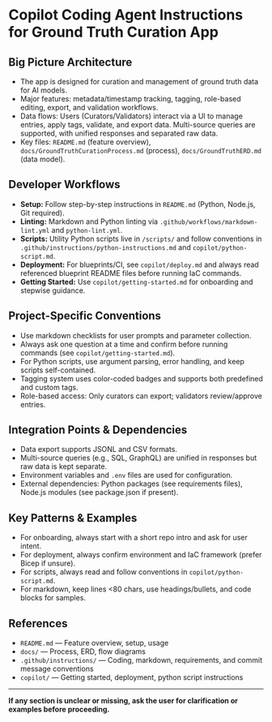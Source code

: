 # Copilot Coding Agent Instructions for Ground Truth Curation App

## Big Picture Architecture
- The app is designed for curation and management of ground truth data for AI models.
- Major features: metadata/timestamp tracking, tagging, role-based editing, export, and validation workflows.
- Data flows: Users (Curators/Validators) interact via a UI to manage entries, apply tags, validate, and export data. Multi-source queries are supported, with unified responses and separated raw data.
- Key files: `README.md` (feature overview), `docs/GroundTruthCurationProcess.md` (process), `docs/GroundTruthERD.md` (data model).

## Developer Workflows
- **Setup:** Follow step-by-step instructions in `README.md` (Python, Node.js, Git required).
- **Linting:** Markdown and Python linting via `.github/workflows/markdown-lint.yml` and `python-lint.yml`.
- **Scripts:** Utility Python scripts live in `/scripts/` and follow conventions in `.github/instructions/python-instructions.md` and `copilot/python-script.md`.
- **Deployment:** For blueprints/CI, see `copilot/deploy.md` and always read referenced blueprint README files before running IaC commands.
- **Getting Started:** Use `copilot/getting-started.md` for onboarding and stepwise guidance.

## Project-Specific Conventions
- Use markdown checklists for user prompts and parameter collection.
- Always ask one question at a time and confirm before running commands (see `copilot/getting-started.md`).
- For Python scripts, use argument parsing, error handling, and keep scripts self-contained.
- Tagging system uses color-coded badges and supports both predefined and custom tags.
- Role-based access: Only curators can export; validators review/approve entries.

## Integration Points & Dependencies
- Data export supports JSONL and CSV formats.
- Multi-source queries (e.g., SQL, GraphQL) are unified in responses but raw data is kept separate.
- Environment variables and `.env` files are used for configuration.
- External dependencies: Python packages (see requirements files), Node.js modules (see package.json if present).

## Key Patterns & Examples
- For onboarding, always start with a short repo intro and ask for user intent.
- For deployment, always confirm environment and IaC framework (prefer Bicep if unsure).
- For scripts, always read and follow conventions in `copilot/python-script.md`.
- For markdown, keep lines <80 chars, use headings/bullets, and code blocks for samples.

## References
- `README.md` — Feature overview, setup, usage
- `docs/` — Process, ERD, flow diagrams
- `.github/instructions/` — Coding, markdown, requirements, and commit message conventions
- `copilot/` — Getting started, deployment, python script instructions

---

**If any section is unclear or missing, ask the user for clarification or examples before proceeding.**
